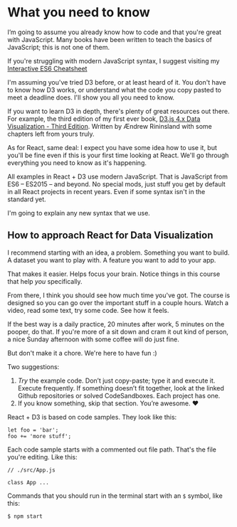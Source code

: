 # What you need to know

I’m going to assume you already know how to code and that you're great with
JavaScript. Many books have been written to teach the basics of JavaScript;
this is not one of them.

If you're struggling with modern JavaScript syntax, I suggest visiting my
[Interactive ES6 Cheatsheet](https://es6cheatsheet.com)

I'm assuming you've tried D3 before, or at least heard of it. You don't have to
know how D3 works, or understand what the code you copy pasted to meet a
deadline does. I'll show you all you need to know.

If you want to learn D3 in depth, there's plenty of great resources out there.
For example, the third edition of my first ever book,
[D3.js 4.x Data Visualization - Third Edition](https://www.packtpub.com/web-development/d3js-4x-data-visualization-third-edition).
Written by Ændrew Rininsland with some chapters left from yours truly.

As for React, same deal: I expect you have some idea how to use it, but you'll
be fine even if this is your first time looking at React. We'll go through
everything you need to know as it's happening.

All examples in React + D3 use modern JavaScript. That is JavaScript from ES6
– ES2015 – and beyond. No special mods, just stuff you get by default in all
React projects in recent years. Even if some syntax isn't in the standard yet.

I'm going to explain any new syntax that we use.

## How to approach React for Data Visualization

I recommend starting with an idea, a problem. Something you want to build. A
dataset you want to play with. A feature you want to add to your app.

That makes it easier. Helps focus your brain. Notice things in this course that
help _you_ specifically.

From there, I think you should see how much time you've got. The course is
designed so you can go over the important stuff in a couple hours. Watch a
video, read some text, try some code. See how it feels.

If the best way is a daily practice, 20 minutes after work, 5 minutes on the
pooper, do that. If you're more of a sit down and cram it out kind of person, a
nice Sunday afternoon with some coffee will do just fine.

But don't make it a chore. We're here to have fun :)

Two suggestions:

1. _Try_ the example code. Don’t just copy-paste; type it and execute it.
   Execute frequently. If something doesn’t fit together, look at the linked
   Github repositories or solved CodeSandboxes. Each project has one.
2. If you know something, skip that section. You’re awesome. :heart:

React + D3 is based on code samples. They look like this:

```{.javascript caption="Some code"}
let foo = 'bar';
foo += 'more stuff';
```

Each code sample starts with a commented out file path. That's the file you're
editing. Like this:

```{.javascript caption="Code samples have file paths"}
// ./src/App.js

class App ...
```

Commands that you should run in the terminal start with an `$` symbol, like
this:

```
$ npm start
```
